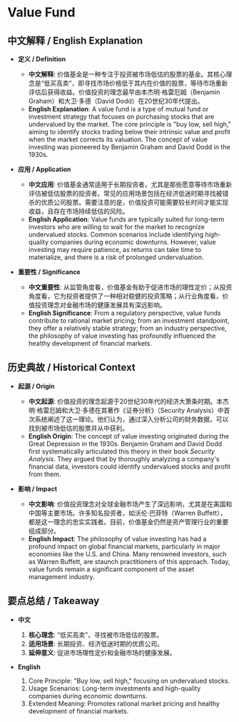 # Value Fund

## 中文解释 / English Explanation

* **定义 / Definition**  
  - **中文解释**: 价值基金是一种专注于投资被市场低估的股票的基金。其核心理念是“低买高卖”，即寻找市场价格低于其内在价值的股票，等待市场重新评估后获得收益。价值投资的理念最早由本杰明·格雷厄姆（Benjamin Graham）和大卫·多德（David Dodd）在20世纪30年代提出。  
  - **English Explanation**: A value fund is a type of mutual fund or investment strategy that focuses on purchasing stocks that are undervalued by the market. The core principle is "buy low, sell high," aiming to identify stocks trading below their intrinsic value and profit when the market corrects its valuation. The concept of value investing was pioneered by Benjamin Graham and David Dodd in the 1930s.

* **应用 / Application**  
  - **中文应用**: 价值基金通常适用于长期投资者，尤其是那些愿意等待市场重新评估被低估股票的投资者。常见的应用场景包括在经济低迷时期寻找被错杀的优质公司股票。需要注意的是，价值投资可能需要较长时间才能实现收益，且存在市场持续低估的风险。  
  - **English Application**: Value funds are typically suited for long-term investors who are willing to wait for the market to recognize undervalued stocks. Common scenarios include identifying high-quality companies during economic downturns. However, value investing may require patience, as returns can take time to materialize, and there is a risk of prolonged undervaluation.

* **重要性 / Significance**  
  - **中文重要性**: 从监管角度看，价值基金有助于促进市场的理性定价；从投资角度看，它为投资者提供了一种相对稳健的投资策略；从行业角度看，价值投资理念对金融市场的健康发展具有深远影响。  
  - **English Significance**: From a regulatory perspective, value funds contribute to rational market pricing; from an investment standpoint, they offer a relatively stable strategy; from an industry perspective, the philosophy of value investing has profoundly influenced the healthy development of financial markets.

## 历史典故 / Historical Context

* **起源 / Origin**  
  - **中文起源**: 价值投资的理念起源于20世纪30年代的经济大萧条时期。本杰明·格雷厄姆和大卫·多德在其著作《证券分析》（Security Analysis）中首次系统阐述了这一理论。他们认为，通过深入分析公司的财务数据，可以找到被市场低估的股票并从中获利。  
  - **English Origin**: The concept of value investing originated during the Great Depression in the 1930s. Benjamin Graham and David Dodd first systematically articulated this theory in their book *Security Analysis*. They argued that by thoroughly analyzing a company's financial data, investors could identify undervalued stocks and profit from them.

* **影响 / Impact**  
  - **中文影响**: 价值投资理念对全球金融市场产生了深远影响，尤其是在美国和中国等主要市场。许多知名投资者，如沃伦·巴菲特（Warren Buffett），都是这一理念的忠实实践者。目前，价值基金仍然是资产管理行业的重要组成部分。  
  - **English Impact**: The philosophy of value investing has had a profound impact on global financial markets, particularly in major economies like the U.S. and China. Many renowned investors, such as Warren Buffett, are staunch practitioners of this approach. Today, value funds remain a significant component of the asset management industry.

## 要点总结 / Takeaway

* **中文**  
  1. **核心理念**: “低买高卖”，寻找被市场低估的股票。
  2. **适用场景**: 长期投资、经济低迷时期的优质公司。
  3. **延伸意义**: 促进市场理性定价和金融市场的健康发展。

* **English**  
  1. Core Principle: "Buy low, sell high," focusing on undervalued stocks.
  2. Usage Scenarios: Long-term investments and high-quality companies during economic downturns.
  3. Extended Meaning: Promotes rational market pricing and healthy development of financial markets.